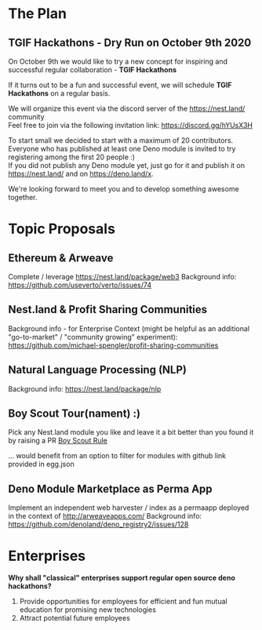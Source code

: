 # The Plan
## TGIF Hackathons - Dry Run on October 9th 2020
On October 9th we would like to try a new concept for inspiring and successful regular collaboration - **TGIF Hackathons**   

If it turns out to be a fun and successful event, we will schedule **TGIF Hackathons** on a regular basis.

We will organize this event via the discord server of the https://nest.land/ community  
Feel free to join via the following invitation link: https://discord.gg/hYUsX3H

To start small we decided to start with a maximum of 20 contributors.  
Everyone who has published at least one Deno module is invited to try registering among the first 20 people :)  
If you did not publish any Deno module yet, just go for it and publish it on https://nest.land/ and on https://deno.land/x.

We're looking forward to meet you and to develop something awesome together.


# Topic Proposals

## Ethereum & Arweave
Complete / leverage https://nest.land/package/web3 
Background info: https://github.com/useverto/verto/issues/74 

## Nest.land & Profit Sharing Communities
Background info - for Enterprise Context (might be helpful as an additional "go-to-market" / "community growing" experiment): https://github.com/michael-spengler/profit-sharing-communities

## Natural Language Processing (NLP)
Background info: https://nest.land/package/nlp

## Boy Scout Tour(nament) :)
Pick any Nest.land module you like and leave it a bit better than you found it by raising a PR
[Boy Scout Rule](https://medium.com/@biratkirat/step-8-the-boy-scout-rule-robert-c-martin-uncle-bob-9ac839778385)

... would benefit from an option to filter for modules with github link provided in egg.json 

## Deno Module Marketplace as Perma App
Implement an independent web harvester / index as a permaapp deployed in the context of http://arweaveapps.com/
Background info: https://github.com/denoland/deno_registry2/issues/128


# Enterprises
**Why shall "classical" enterprises support regular open source deno hackathons?**
1. Provide opportunities for employees for efficient and fun mutual education for promising new technologies
2. Attract potential future employees 


